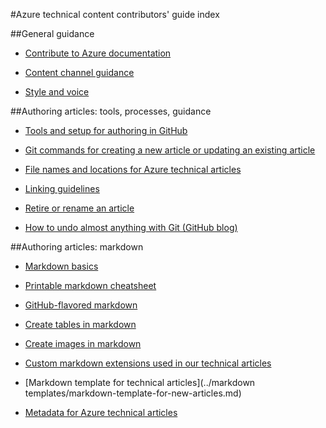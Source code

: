 <properties title="" pageTitle="Azure technical content contributors' guide index" description="Lists the articles available in the Azure technical content contributors' guide for azure.microsoft.com." metaKeywords="" services="" solutions="" documentationCenter="" authors="tysonn" videoId="" scriptId="" manager="carolz" />

<tags ms.service="contributor-guide" ms.devlang="" ms.topic="article" ms.tgt_pltfrm="" ms.workload="" ms.date="12/19/2014" ms.author="tysonn" />

#Azure technical content contributors' guide index

##General guidance

- [Contribute to Azure documentation](./../README.md)

- [Content channel guidance](./content-channel-guidance.md)

- [Style and voice](./style-and-voice.md)


##Authoring articles: tools, processes, guidance

- [Tools and setup for authoring in GitHub](./tools-and-setup.md)

- [Git commands for creating a new article or updating an existing article](./git-commands-for-master.md)

<!-- [Git commands for staging an article on the internal preview site](./git-commands-for-sandbox.md)-->

- [File names and locations for Azure technical articles](./file-names-and-locations.md)

- [Linking guidelines](./create-links-markdown.md/)

- [Retire or rename an article](./retire-or-rename-an-article.md)

- [How to undo almost anything with Git (GitHub blog)](https://github.com/blog/2019-how-to-undo-almost-anything-with-git)


##Authoring articles: markdown

- [Markdown basics](https://help.github.com/articles/markdown-basics/)

- [Printable markdown cheatsheet](./media/documents/markdown-cheatsheet.pdf?raw=true)

- [GitHub-flavored markdown](https://help.github.com/articles/github-flavored-markdown/)

- [Create tables in markdown](./create-tables-markdown.md)

- [Create images in markdown](./create-images-markdown.md)

- [Custom markdown extensions used in our technical articles](./custom-markdown-extensions.md)

- [Markdown template for technical articles](../markdown templates/markdown-template-for-new-articles.md)

- [Metadata for Azure technical articles](./article-metadata.md)
